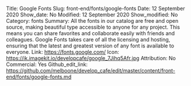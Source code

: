 Title: Google Fonts
Slug: front-end/fonts/google-fonts
Date: 12 September 2020
Show_date: No
Modified: 12 September 2020
Show_modified: No
Category: fonts
Summary: All the fonts in our catalog are free and open source, making beautiful type accessible to anyone for any project. This means you can share favorites and collaborate easily with friends and colleagues. Google Fonts takes care of all the licensing and hosting, ensuring that the latest and greatest version of any font is available to everyone. 
Link: https://fonts.google.com/
Icon: https://ik.imagekit.io/developcafe/google_7Jihq5Afr.jpg
Attribution: No
Commercial: Yes
Github_edit_link: https://github.com/melboone/develop_cafe/edit/master/content/front-end/fonts/google-fonts.md